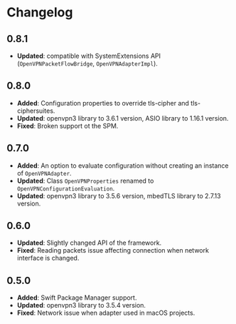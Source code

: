# Changelog

## 0.8.1
- **Updated**: compatible with SystemExtensions API (`OpenVPNPacketFlowBridge`, `OpenVPNAdapterImpl`).

## 0.8.0
- **Added**: Configuration properties to override tls-cipher and tls-ciphersuites.
- **Updated**: openvpn3 library to 3.6.1 version, ASIO library to 1.16.1 version.
- **Fixed**: Broken support ot the SPM.

## 0.7.0
- **Added**: An option to evaluate configuration without creating an instance of `OpenVPNAdapter`.
- **Updated**: Class `OpenVPNProperties` renamed to `OpenVPNConfigurationEvaluation`.
- **Updated**: openvpn3 library to 3.5.6 version, mbedTLS library to 2.7.13 version.

## 0.6.0
- **Updated**: Slightly changed API of the framework.
- **Fixed**: Reading packets issue affecting connection when network interface is changed.

## 0.5.0
- **Added**: Swift Package Manager support.
- **Updated**: openvpn3 library to 3.5.4 version.
- **Fixed**: Network issue when adapter used in macOS projects.
